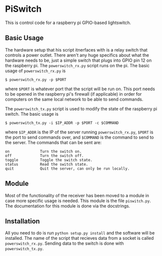 PiSwitch
===========================================================

This is control code for a raspberry pi GPIO-based lightswitch.

Basic Usage
-------------

The hardware setup that his script itnerfaces with is a relay switch that
controls a power outlet. There aren't any huge specifics about what the hardware
needs to be, just a simple switch that plugs into GPIO pin 12 on the raspberry 
pi. The ``powerswitch_rx.py`` script runs on the pi. The basic usage of
``powerswitch_rx.py`` is

```
$ powerswitch_rx.py -p $PORT
```

where ``$PORT`` is whatever port that the script will be run on. This port needs
to be opened in the raspberry pi's firewall (if applicable) in order for
computers on the same local network to be able to send commands.

The ``powerswitch_tx.py`` script is used to modify the state of the raspberry pi
switch. The basic usage is

```
$ powerswitch_tx.py -i $IP_ADDR -p $PORT -c $COMMAND
```

where ``$IP_ADDR`` is the IP of the server running ``powerswitch_rx.py``,
``$PORT`` is the port to send commands over, and ``$COMMAND`` is the command to
send to the server. The commands that can be sent are:

```
on              Turn the switch on.
off             Turn the switch off.
toggle          Toggle the switch state.
status          Read the switch state.
quit            Quit the server, can only be run locally.
```


Module
------

Most of the functionality of the receiver has been moved to a module in case
more specific usage is needed. This module is the file ``piswitch.py``. The
documentation for this module is done via the docstrings.

Installation
------------

All you need to do is run `python setup.py install` and the software will be
installed. The name of the script that recieves data from a socket is called
`powerswitch_rx.py`. Sending data to the switch is done with
`powerswitch_tx.py`.
